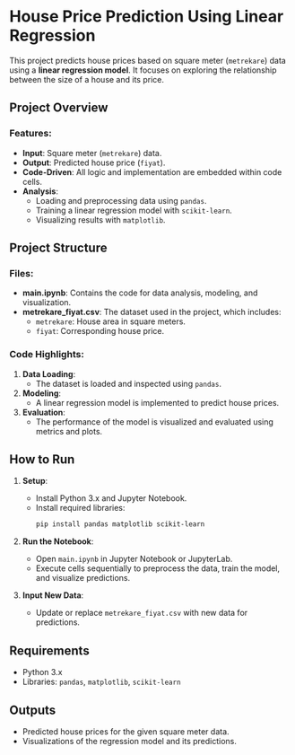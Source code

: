 # House Price Prediction Using Linear Regression

This project predicts house prices based on square meter (`metrekare`) data using a **linear regression model**. It focuses on exploring the relationship between the size of a house and its price.

## Project Overview

### Features:
- **Input**: Square meter (`metrekare`) data.
- **Output**: Predicted house price (`fiyat`).
- **Code-Driven**: All logic and implementation are embedded within code cells.
- **Analysis**: 
  - Loading and preprocessing data using `pandas`.
  - Training a linear regression model with `scikit-learn`.
  - Visualizing results with `matplotlib`.

## Project Structure

### Files:
- **main.ipynb**: Contains the code for data analysis, modeling, and visualization.
- **metrekare_fiyat.csv**: The dataset used in the project, which includes:
  - `metrekare`: House area in square meters.
  - `fiyat`: Corresponding house price.

### Code Highlights:
1. **Data Loading**:
   - The dataset is loaded and inspected using `pandas`.
2. **Modeling**:
   - A linear regression model is implemented to predict house prices.
3. **Evaluation**:
   - The performance of the model is visualized and evaluated using metrics and plots.

## How to Run

1. **Setup**:
   - Install Python 3.x and Jupyter Notebook.
   - Install required libraries:
     ```bash
     pip install pandas matplotlib scikit-learn
     ```

2. **Run the Notebook**:
   - Open `main.ipynb` in Jupyter Notebook or JupyterLab.
   - Execute cells sequentially to preprocess the data, train the model, and visualize predictions.

3. **Input New Data**:
   - Update or replace `metrekare_fiyat.csv` with new data for predictions.

## Requirements

- Python 3.x
- Libraries: `pandas`, `matplotlib`, `scikit-learn`

## Outputs

- Predicted house prices for the given square meter data.
- Visualizations of the regression model and its predictions.
